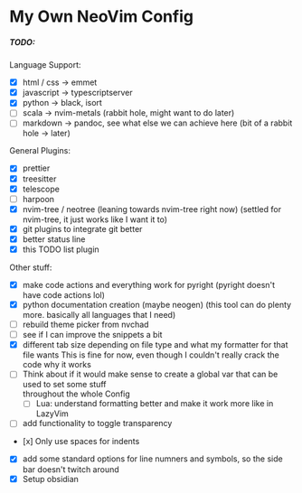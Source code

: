 # My Own NeoVim Config

##### TODO:
Language Support:
- [x] html / css -> emmet
- [x] javascript -> typescriptserver
- [x] python -> black, isort
- [ ] scala -> nvim-metals (rabbit hole, might want to do later)
- [ ] markdown -> pandoc, see what else we can achieve here (bit of a rabbit hole -> later)

General Plugins:
- [x] prettier
- [x] treesitter
- [x] telescope
- [ ] harpoon
- [x] nvim-tree / neotree (leaning towards nvim-tree right now) (settled for nvim-tree, it just works like I want it to)
- [x] git plugins to integrate git better 
- [x] better status line
- [x] this TODO list plugin

Other stuff:
- [x] make code actions and everything work for pyright (pyright doesn't have code actions lol)
- [x] python documentation creation (maybe neogen) (this tool can do plenty more. basically all languages that I need)
- [ ] rebuild theme picker from nvchad
- [ ] see if I can improve the snippets a bit
- [x] different tab size depending on file type and what my formatter for that file wants
      This is fine for now, even though I couldn't really crack the code why it works
- [ ] Think about if it would make sense to create a global var that can be used to set some stuff  
      throughout the whole Config
    - [ ] Lua: understand formatting better and make it work more like in LazyVim
- [ ] add functionality to toggle transparency
- [x] Only use spaces for indents
- [x] add some standard options for line numners and symbols, so the side bar doesn't twitch around
- [x] Setup obsidian
